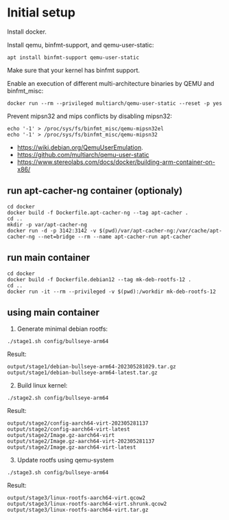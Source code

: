 Initial setup
=============

Install docker.

Install qemu, binfmt-support, and qemu-user-static:

```
apt install binfmt-support qemu-user-static
```

Make sure that your kernel has binfmt support.

Enable an execution of different multi-architecture binaries by QEMU and binfmt_misc:

``
docker run --rm --privileged multiarch/qemu-user-static --reset -p yes
``

Prevent mipsn32 and mips conflicts by disabling mipsn32:

```
echo '-1' > /proc/sys/fs/binfmt_misc/qemu-mipsn32el
echo '-1' > /proc/sys/fs/binfmt_misc/qemu-mipsn32
```

* https://wiki.debian.org/QemuUserEmulation.
* https://github.com/multiarch/qemu-user-static
* https://www.stereolabs.com/docs/docker/building-arm-container-on-x86/


run apt-cacher-ng container (optionaly)
---------------------------------------

```
cd docker
docker build -f Dockerfile.apt-cacher-ng --tag apt-cacher .
cd ..
mkdir -p var/apt-cacher-ng
docker run -d -p 3142:3142 -v $(pwd)/var/apt-cacher-ng:/var/cache/apt-cacher-ng --net=bridge --rm --name apt-cacher-run apt-cacher
```


run main container
------------------

```
cd docker
docker build -f Dockerfile.debian12 --tag mk-deb-rootfs-12 .
cd ..
docker run -it --rm --privileged -v $(pwd):/workdir mk-deb-rootfs-12
```


using main container
--------------------

1. Generate minimal debian rootfs:

```
./stage1.sh config/bullseye-arm64
```

Result:

```
output/stage1/debian-bullseye-arm64-202305281029.tar.gz
output/stage1/debian-bullseye-arm64-latest.tar.gz
```


2. Build linux kernel:

```
./stage2.sh config/bullseye-arm64
```

Result:

```
output/stage2/config-aarch64-virt-202305281137
output/stage2/config-aarch64-virt-latest
output/stage2/Image.gz-aarch64-virt
output/stage2/Image.gz-aarch64-virt-202305281137
output/stage2/Image.gz-aarch64-virt-latest
```


3. Update rootfs using qemu-system

```
./stage3.sh config/bullseye-arm64
```

Result:

```
output/stage3/linux-rootfs-aarch64-virt.qcow2
output/stage3/linux-rootfs-aarch64-virt.shrunk.qcow2
output/stage3/linux-rootfs-aarch64-virt.tar.gz
```
